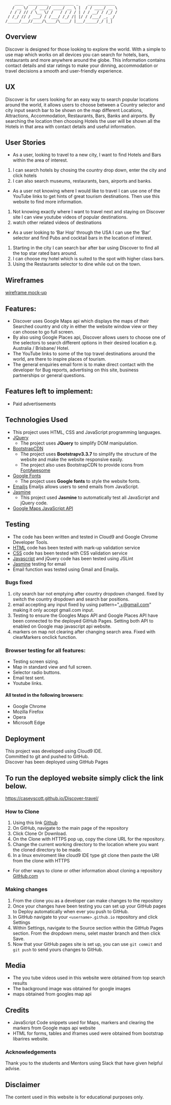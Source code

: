         ____  _________ __________ _    ____________ 
       / __ \/  _/ ___// ____/ __ \ |  / / ____/ __ \
      / / / // / \__ \/ /   / / / / | / / __/ / /_/ /
     / /_/ // / ___/ / /___/ /_/ /| |/ / /___/ _, _/ 
    /_____/___//____/\____/\____/ |___/_____/_/ |_|  

 

## Overview  
Discover is designed for those looking to explore the world.
With a simple to use map which works on all devices you can search for hotels, bars, restaurants and more anywhere around the globe.
This information contains contact details and star ratings to make your dinning, accommodation or travel decisions a smooth and user-friendly experience.

## UX 
Discover is for users looking for an easy way to search popular locations around the world, it allows users to choose between a Country selector and city input search bar to be shown on the map different Locations, Attractions, Accommodation, Restaurants, Bars, Banks and airports. By searching the location then choosing Hotels the user will be shown all the Hotels in that area with contact details and useful information.

## User Stories   
-	As a user, looking to travel to a new city, I want to find Hotels and Bars within the area of interest.
1. I can search hotels by chosing the country drop down, enter the city and click hotels
2. I can also search museums, restaurants, bars, airports and banks.


-	As a user not knowing where I would like to travel I can use one of the YouTube links to get hints of great tourism destinations. Then use this website to find more information. 
1. Not knowing exactly where I want to travel next and staying on Discover site I can view youtube videos of popular destinations.
2. watch other related videos of destinations 

-	As a user looking to ‘Bar Hop’ through the USA I can use the ‘Bar’ selector and find Pubs and cocktail bars in the location of interest.
1. Starting in the city I can search bar after bar using Discover to find all the top star rated bars around.
2. I can choose my hotel which  is suited to the spot with higher class bars.
3. Using the Restaurants selector to dine while out on the town.

## Wireframes 
[wireframe mock-up](https://github.com/CaseyScott/milestone-2-interactive-frontend/blob/master/assets/images/mockup.png)

## Features:  
-	Discover uses Google Maps api which displays the maps of their Searched country and city in either the website window view or they can choose to go full screen.  
-	By also using Google Places api, Discover allows users to choose one of the selectors to search different options in their desired location e.g.  Australia / Brisbane/ Hotel.   
-	The YouTube links to some of the top travel destinations around the world, are there to inspire places of tourism. 
-	The general enquiries email form is to make direct contact with the developer for Bug reports, advertising on this site, business partnerships or general questions.  

## Features left to implement:  
-	Paid advertisements  

## Technologies Used
- This project uses HTML, CSS and JavaScript programming languages.
- [JQuery](https://jquery.com)
    - The project uses **JQuery** to simplify DOM manipulation.
- [BootstrapCDN](https://www.bootstrapcdn.com/)
    - The project uses **Bootstrapv3.3.7** to simplify the structure of the website and make the website responsive easily.
    - The project also uses BootstrapCDN to provide icons from [FontAwesome](https://www.bootstrapcdn.com/fontawesome/)
- [Google Fonts](https://fonts.google.com/)
    - The project uses **Google fonts** to style the website fonts.
- [Emailjs](http://www.emailjs.com/) Emailjs allows users to send emails from JavaScript.
- [Jasmine](https://jasmine.github.io/)
    - This project used **Jasmine** to automatically test all JavaScript and jQuery code.
- [Google Maps JavaScript API](https://developers.google.com/maps/documentation/)
    
## Testing  
-	The code has been written and tested in Cloud9 and Google Chrome Developer Tools.  
-	[HTML]( https://validator.w3.org/) code has been tested with mark-up validation service  
-	[CSS](https://jigsaw.w3.org/css-validator/) code has been tested with  CSS validation service  
-	[Javascript](https://www.jslint.com/) and jQuery code has been tested using JSLint  
-	[Jasmine](https://jasmine.github.io/) testing for email 
-   Email function was tested using Gmail and Emailjs.

### Bugs fixed
1. city search bar not emptying after country dropdown changed. fixed by switch the country dropdown and search bar positions.
2. email accepting any input fixed by using pattern=".+@gmail.com" making it only accept gmail.com input.
3. Testing to ensure the Googles Maps API and Google Places API have been connected to the deployed GitHub Pages. Setting both API to enabled on Google map javascript api website.
4. markers on map not clearing after changing search area. Fixed with clearMarkers onclick function.

### Browser testing for all features: 
- Testing screen sizing.
- Map in standard view and full screen.
- Selector radio buttons.
- Email test sent.
- Youtube links.
#### All tested in the following browsers:
-	Google Chrome  
-	Mozilla Firefox  
-	Opera  
-	Microsoft Edge  



## Deployment
This project was developed using Cloud9  IDE.  
Committed to git and pushed to GitHub.  
Discover has been deployed using GitHub Pages  

## To run the deployed website simply click the link below.  
https://caseyscott.github.io/Discover-travel/  

### How to Clone
1. Using this link [Github](https://github.com/CaseyScott/milestone-2-interactive-frontend)
2. On GitHub, navigate to the main page of the repository
3. Click Clone Or Download.
4. On the Clone with HTTPS pop up, copy the clone URL for the repository.
5. Change the current working directory to the location where you want the cloned directory to be made.
6. In a linux enviroment like cloud9 IDE type git clone then paste the URl from the clone with HTTPS

- For other ways to clone or other information about cloning a repository [GitHub.com](https://caseyscott.github.io/Discover-travel/)

### Making changes
1. From the clone you as a developer can make changes to the repository
2. Once your changes have been testing you can set up your GitHub pages to Deploy automatically when ever you push to GitHub.
3. In GitHub navigate to your `<username>.github.io` repository and click Settings
4. Within Settings, navigate to the Source section within the GitHub Pages section. From the dropdown menu, selet master branch and then click Save.
5. Now that your GitHub pages site is set up, you can use `git commit` and `git push` to send yours changes to GitHub.
 

## Media  
-	The you tube videos used in this website were obtained from top search results  
-	The background image was obtained for google images
-	maps obtained from googles map api

## Credits 
-   JavaScript Code snippets used for Maps, markers and clearing the markers from Google maps api website
-   HTML for forms, tables and iframes used were obtained from bootstrap libarires website.  


### Acknowledgements
Thank you to the students and Mentors using Slack that have given helpful advise.

## Disclaimer 
The content used in this website is for educational purposes only.  